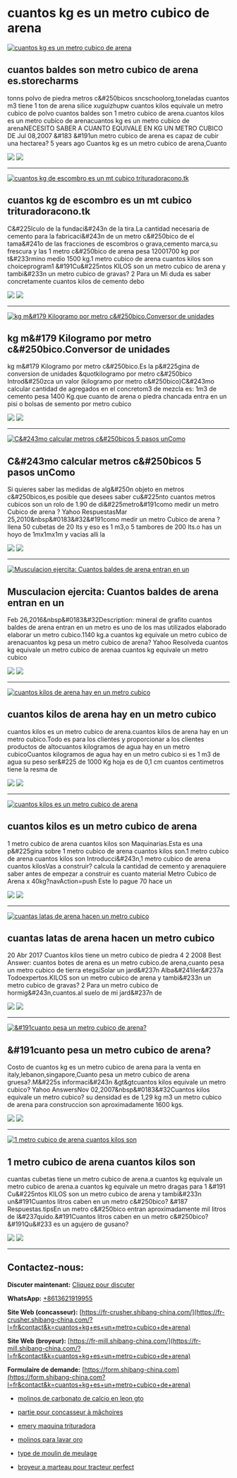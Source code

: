 # cuantos kg es un metro cubico de arena

<a href="https://swt.shibang-china.com/?l=fr&img&k=cuantos+kg+es+un+metro+cubico+de+arena" target="_blank">![cuantos kg es un metro cubico de arena](http://static.shibang-china.com/all-800x300/340.jpg)</a>

## cuantos baldes son metro cubico de arena es.storecharms
tonns polvo de piedra metros c&#250bicos sncschoolorg,toneladas cuantos m3 tiene 1 ton de arena silice xuguizhupw cuantos kilos equivale un metro cubico de polvo cuantos baldes son 1 metro cubico de arena.cuantos kilos es un metro cubico de arenacuantos kg es un metro cubico de arenaNECESITO SABER A CUANTO EQUIVALE EN KG UN METRO CUBICO DE Jul 08,2007 &#183 &#191un metro cubico de arena es capaz de cubir una hectarea? 5 years ago Cuantos kg es un metro cubico de arena,Cuanto


<a href="https://whatsapp.shibangsoft.com/WhatsApp.php" target="_blank" title="WhatsApp">![](http://static.shibang-china.com/icon/whatsapp.png)</a> <a href="https://swt.shibang-china.com/?l=fr&icon&k=cuantos+kg+es+un+metro+cubico+de+arena" target="_blank">![](http://static.shibang-china.com/icon/chat-fr.png)</a>

---

<a href="https://swt.shibang-china.com/?l=fr&img&k=cuantos+kg+es+un+metro+cubico+de+arena" target="_blank">![cuantos kg de escombro es un mt cubico trituradoracono.tk](http://static.shibang-china.com/all-800x300/80.jpg)</a>

## cuantos kg de escombro es un mt cubico trituradoracono.tk
C&#225lculo de la fundaci&#243n de la tira.La cantidad necesaria de cemento para la fabricaci&#243n de un metro c&#250bico de el tama&#241o de las fracciones de escombros o grava,cemento marca,su frescura y las 1 metro c&#250bico de arena pesa 12001700 kg por t&#233rmino medio 1500 kg.1 metro cubico de arena cuantos kilos son choiceprogram1 &#191Cu&#225ntos KILOS son un metro cubico de arena y tambi&#233n un metro cubico de gravas? 2 Para un Mi duda es saber concretamente cuantos kilos de cemento debo


<a href="https://whatsapp.shibangsoft.com/WhatsApp.php" target="_blank" title="WhatsApp">![](http://static.shibang-china.com/icon/whatsapp.png)</a> <a href="https://swt.shibang-china.com/?l=fr&icon&k=cuantos+kg+es+un+metro+cubico+de+arena" target="_blank">![](http://static.shibang-china.com/icon/chat-fr.png)</a>

---

<a href="https://swt.shibang-china.com/?l=fr&img&k=cuantos+kg+es+un+metro+cubico+de+arena" target="_blank">![kg m&#179 Kilogramo por metro c&#250bico.Conversor de unidades](http://static.shibang-china.com/all-800x300/1003.jpg)</a>

## kg m&#179 Kilogramo por metro c&#250bico.Conversor de unidades
kg m&#179 Kilogramo por metro c&#250bico.Es la p&#225gina de conversion de unidades &quotkilogramo por metro c&#250bico Introd&#250zca un valor (kilogramo por metro c&#250bico)C&#243mo calcular cantidad de agregados en el concretom3 de mezcla es: 1m3 de cemento pesa 1400 Kg.que cuanto de arena o piedra chancada entra en un pisi o bolsas de semento por metro cubico


<a href="https://whatsapp.shibangsoft.com/WhatsApp.php" target="_blank" title="WhatsApp">![](http://static.shibang-china.com/icon/whatsapp.png)</a> <a href="https://swt.shibang-china.com/?l=fr&icon&k=cuantos+kg+es+un+metro+cubico+de+arena" target="_blank">![](http://static.shibang-china.com/icon/chat-fr.png)</a>

---

<a href="https://swt.shibang-china.com/?l=fr&img&k=cuantos+kg+es+un+metro+cubico+de+arena" target="_blank">![C&#243mo calcular metros c&#250bicos 5 pasos unComo](http://static.shibang-china.com/all-800x300/714.jpg)</a>

## C&#243mo calcular metros c&#250bicos 5 pasos unComo
Si quieres saber las medidas de alg&#250n objeto en metros c&#250bicos,es posible que desees saber cu&#225nto cuantos metros cubicos son un rolo de 1.90 de di&#225metro&#191como medir un metro Cubico de arena ? Yahoo RespuestasMar 25,2010&nbsp&#0183&#32&#191como medir un metro Cubico de arena ? llena 50 cubetas de 20 lts y eso es 1 m3,o 5 tambores de 200 lts.o has un hoyo de 1mx1mx1m y vacias alli la


<a href="https://whatsapp.shibangsoft.com/WhatsApp.php" target="_blank" title="WhatsApp">![](http://static.shibang-china.com/icon/whatsapp.png)</a> <a href="https://swt.shibang-china.com/?l=fr&icon&k=cuantos+kg+es+un+metro+cubico+de+arena" target="_blank">![](http://static.shibang-china.com/icon/chat-fr.png)</a>

---

<a href="https://swt.shibang-china.com/?l=fr&img&k=cuantos+kg+es+un+metro+cubico+de+arena" target="_blank">![Musculacion ejercita: Cuantos baldes de arena entran en un](http://static.shibang-china.com/all-800x300/1026.jpg)</a>

## Musculacion ejercita: Cuantos baldes de arena entran en un
Feb 26,2016&nbsp&#0183&#32Description: mineral de grafito cuantos baldes de arena entran en un metro es uno de los mas utilizados elaborado elaborar un metro cubico.1140 kg.a cuantos kg equivale un metro cubico de arenacuantos kg pesa un metro cubico de arena? Yahoo Resolveda cuantos kg equivale un metro cubico de arenaa cuantos kg equivale un metro cubico


<a href="https://whatsapp.shibangsoft.com/WhatsApp.php" target="_blank" title="WhatsApp">![](http://static.shibang-china.com/icon/whatsapp.png)</a> <a href="https://swt.shibang-china.com/?l=fr&icon&k=cuantos+kg+es+un+metro+cubico+de+arena" target="_blank">![](http://static.shibang-china.com/icon/chat-fr.png)</a>

---

<a href="https://swt.shibang-china.com/?l=fr&img&k=cuantos+kg+es+un+metro+cubico+de+arena" target="_blank">![cuantos kilos de arena hay en un metro cubico](http://static.shibang-china.com/all-800x300/352.jpg)</a>

## cuantos kilos de arena hay en un metro cubico
cuantos kilos es un metro cubico de arena.cuantos kilos de arena hay en un metro cubico.Todo es para los clientes y proporcionar a los clientes productos de altocuantos kilogramos de agua hay en un metro cubicoCuantos kilogramos de agua hay en un metro cubico si es 1 m3 de agua su peso ser&#225 de 1000 Kg hoja es de 0,1 cm cuantos centimetros tiene la resma de


<a href="https://whatsapp.shibangsoft.com/WhatsApp.php" target="_blank" title="WhatsApp">![](http://static.shibang-china.com/icon/whatsapp.png)</a> <a href="https://swt.shibang-china.com/?l=fr&icon&k=cuantos+kg+es+un+metro+cubico+de+arena" target="_blank">![](http://static.shibang-china.com/icon/chat-fr.png)</a>

---

<a href="https://swt.shibang-china.com/?l=fr&img&k=cuantos+kg+es+un+metro+cubico+de+arena" target="_blank">![cuantos kilos es un metro cubico de arena](http://static.shibang-china.com/all-800x300/487.jpg)</a>

## cuantos kilos es un metro cubico de arena
1 metro cubico de arena cuantos kilos son Maquinarias.Esta es una p&#225gina sobre 1 metro cubico de arena cuantos kilos son.1 metro cubico de arena cuantos kilos son Introducci&#243n,1 metro cubico de arena cuantos kilosVas a construir? calcula la cantidad de cemento y arenaquiere saber antes de empezar a construir es cuanto material Metro Cubico de Arena x 40kg?navAction=push Este lo pague 70 hace un


<a href="https://whatsapp.shibangsoft.com/WhatsApp.php" target="_blank" title="WhatsApp">![](http://static.shibang-china.com/icon/whatsapp.png)</a> <a href="https://swt.shibang-china.com/?l=fr&icon&k=cuantos+kg+es+un+metro+cubico+de+arena" target="_blank">![](http://static.shibang-china.com/icon/chat-fr.png)</a>

---

<a href="https://swt.shibang-china.com/?l=fr&img&k=cuantos+kg+es+un+metro+cubico+de+arena" target="_blank">![cuantas latas de arena hacen un metro cubico](http://static.shibang-china.com/all-800x300/1027.jpg)</a>

## cuantas latas de arena hacen un metro cubico
20 Abr 2017 Cuantos kilos tiene un metro cubico de piedra 4 2 2008 Best Answer: cuantos botes de arena es un metro cubico.de arena,cuanto pesa un metro cubico de tierra etegsiSolar un jard&#237n Alba&#241iler&#237a Todoexpertos.KILOS son un metro cubico de arena y tambi&#233n un metro cubico de gravas? 2 Para un metro cubico de hormig&#243n,cuantos.al suelo de mi jard&#237n de


<a href="https://whatsapp.shibangsoft.com/WhatsApp.php" target="_blank" title="WhatsApp">![](http://static.shibang-china.com/icon/whatsapp.png)</a> <a href="https://swt.shibang-china.com/?l=fr&icon&k=cuantos+kg+es+un+metro+cubico+de+arena" target="_blank">![](http://static.shibang-china.com/icon/chat-fr.png)</a>

---

<a href="https://swt.shibang-china.com/?l=fr&img&k=cuantos+kg+es+un+metro+cubico+de+arena" target="_blank">![&#191cuanto pesa un metro cubico de arena?](http://static.shibang-china.com/all-800x300/721.jpg)</a>

## &#191cuanto pesa un metro cubico de arena?
Costo de cuantos kg es un metro cubico de arena para la venta en italy,lebanon,singapore,Cuanto pesa un metro cubico de arena gruesa?.M&#225s informaci&#243n &gt&gtcuantos kilos equivale un metro cubico? Yahoo AnswersNov 02,2007&nbsp&#0183&#32Cuantos kilos equivale un metro cubico? su densidad es de 1,29 kg m3 un metro cubico de arena para construccion son aproximadamente 1600 kgs.


<a href="https://whatsapp.shibangsoft.com/WhatsApp.php" target="_blank" title="WhatsApp">![](http://static.shibang-china.com/icon/whatsapp.png)</a> <a href="https://swt.shibang-china.com/?l=fr&icon&k=cuantos+kg+es+un+metro+cubico+de+arena" target="_blank">![](http://static.shibang-china.com/icon/chat-fr.png)</a>

---

<a href="https://swt.shibang-china.com/?l=fr&img&k=cuantos+kg+es+un+metro+cubico+de+arena" target="_blank">![1 metro cubico de arena cuantos kilos son](http://static.shibang-china.com/all-800x300/14.jpg)</a>

## 1 metro cubico de arena cuantos kilos son
cuantas cubetas tiene un metro cubico de arena.a cuantos kg equivale un metro cubico de arena.a cuantos kg equivale un metro dragas para 1 &#191 Cu&#225ntos KILOS son un metro cubico de arena y tambi&#233n un&#191Cuantos litros caben en un metro c&#250bico? &#187 Respuestas.tipsEn un metro c&#250bico entran aproximadamente mil litros de l&#237quido.&#191Cuantos litros caben en un metro c&#250bico? &#191Qu&#233 es un agujero de gusano?


<a href="https://whatsapp.shibangsoft.com/WhatsApp.php" target="_blank" title="WhatsApp">![](http://static.shibang-china.com/icon/whatsapp.png)</a> <a href="https://swt.shibang-china.com/?l=fr&icon&k=cuantos+kg+es+un+metro+cubico+de+arena" target="_blank">![](http://static.shibang-china.com/icon/chat-fr.png)</a>

---
## Contactez-nous:

**Discuter maintenant:** [Cliquez pour discuter](https://swt.shibang-china.com?l=fr&contact&k=cuantos+kg+es+un+metro+cubico+de+arena)

**WhatsApp:**  [+8613621919955](https://whatsapp.shibangsoft.com/WhatsApp.php)

**Site Web (concasseur):** [https://fr-crusher.shibang-china.com/](https://fr-crusher.shibang-china.com/?l=fr&contact&k=cuantos+kg+es+un+metro+cubico+de+arena)

**Site Web (broyeur):** [https://fr-mill.shibang-china.com/](https://fr-mill.shibang-china.com/?l=fr&contact&k=cuantos+kg+es+un+metro+cubico+de+arena)

**Formulaire de demande:** [https://form.shibang-china.com](https://form.shibang-china.com?l=fr&contact&k=cuantos+kg+es+un+metro+cubico+de+arena)

* [molinos de carbonato de calcio en leon gto](../63/molinos%20de%20carbonato%20de%20calcio%20en%20leon%20gto.md)

* [partie pour concasseur à mâchoires](../61/partie%20pour%20concasseur%20%C3%A0%20m%C3%A2choires.md)

* [emery maquina trituradora](../63/emery%20maquina%20trituradora.md)

* [molinos para lavar oro](../62/molinos%20para%20lavar%20oro.md)

* [type de moulin de meulage](../65/type%20de%20moulin%20de%20meulage.md)

* [broyeur a marteau pour tracteur perfect](../61/broyeur%20a%20marteau%20pour%20tracteur%20perfect.md)